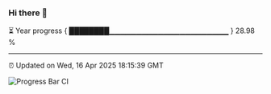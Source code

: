 ### Hi there 👋

⏳ Year progress { ████████▁▁▁▁▁▁▁▁▁▁▁▁▁▁▁▁▁▁▁▁▁▁ } 28.98 %

---

⏰ Updated on Wed, 16 Apr 2025 18:15:39 GMT

![Progress Bar CI](https://github.com/Shyam-Makwana/GitHub-Actions-Demo/workflows/Progress%20Bar%20CI/badge.svg)

